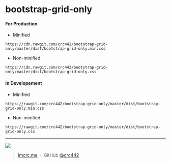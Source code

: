 # bootstrap-grid-only

#### For Production

- Minified
```
https://cdn.rawgit.com/crc442/bootstrap-grid-only/master/dist/bootstrap-grid-only.min.css
```

- Non-minified
```
https://cdn.rawgit.com/crc442/bootstrap-grid-only/master/dist/bootstrap-grid-only.css
```

#### In Developement

- Minified
```
https://rawgit.com/crc442/bootstrap-grid-only/master/dist/bootstrap-grid-only.min.css
```

- Non-minified
```
https://rawgit.com/crc442/bootstrap-grid-only/master/dist/bootstrap-grid-only.css
```

---

![](https://img.shields.io/badge/license-MIT-blue.svg?style=flat-square)

> [imcrc.me](http://wolfofsiliconvalley.com) &nbsp;&middot;&nbsp;
> GitHub [@crc442](https://github.com/crc442) &nbsp;&middot;&nbsp;